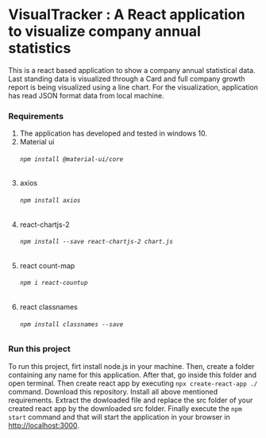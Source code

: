 # VisualTracker : A React application to visualize company annual statistics
This is a react based application to show a company annual statistical data. Last standing data is visualized through a Card and full company growth report is being visualized using a line chart. For the visualization, application has read JSON format data from local machine.

### Requirements
1. The application has developed and tested in windows 10. <br>
2. Material ui <h6> `npm install @material-ui/core` </h6>
3. axios <h6>`npm install axios` </h6>
4. react-chartjs-2 <h6>`npm install --save react-chartjs-2 chart.js` </h6>
5. react count-map <h6>`npm i react-countup` </h6>
6. react classnames <h6> `npm install classnames --save` </h6>

### Run this project
To run this project, firt install node.js in your machine. Then, create a folder containing any name for this application. After that, go inside this folder and open terminal. Then create react app by executing `npx create-react-app ./` command. Download this repository. Install all above mentioned requirements. Extract the dowloaded file and replace the src folder of your created react app by the downloaded src folder. Finally execute the `npm start` command and that will start the application in your browser in [http://localhost:3000](http://localhost:3000).
<h4>  </h4>


